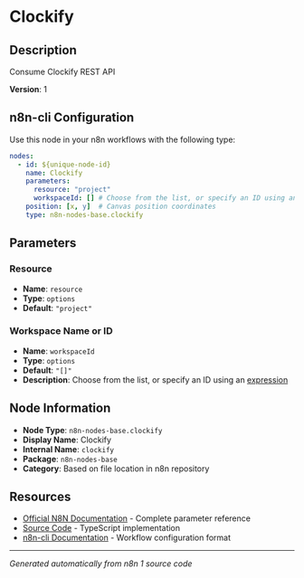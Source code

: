# Clockify

## Description

Consume Clockify REST API

**Version**: 1

## n8n-cli Configuration

Use this node in your n8n workflows with the following type:

```yaml
nodes:
  - id: ${unique-node-id}
    name: Clockify
    parameters:
      resource: "project"
      workspaceId: [] # Choose from the list, or specify an ID using an <a href="https://docs.n8n.io/code/expressions/">expression</a>
    position: [x, y]  # Canvas position coordinates
    type: n8n-nodes-base.clockify
```

## Parameters

### Resource

- **Name**: `resource`
- **Type**: `options`
- **Default**: `"project"`

### Workspace Name or ID

- **Name**: `workspaceId`
- **Type**: `options`
- **Default**: `"[]"`
- **Description**: Choose from the list, or specify an ID using an <a href="https://docs.n8n.io/code/expressions/">expression</a>


## Node Information

- **Node Type**: `n8n-nodes-base.clockify`
- **Display Name**: Clockify
- **Internal Name**: `clockify`
- **Package**: `n8n-nodes-base`
- **Category**: Based on file location in n8n repository

## Resources

- [Official N8N Documentation](https://docs.n8n.io/integrations/builtin/app-nodes/n8n-nodes-base.clockify/) - Complete parameter reference
- [Source Code](https://github.com/n8n-io/n8n/blob/master/packages/nodes-base/nodes/Clockify/Clockify.node.ts) - TypeScript implementation
- [n8n-cli Documentation](https://github.com/edenreich/n8n-cli) - Workflow configuration format

---
*Generated automatically from n8n 1 source code*
